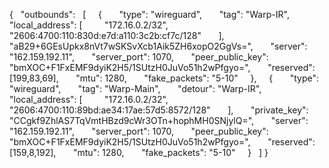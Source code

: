{
  "outbounds": 
  [
    {
      "type": "wireguard",
      "tag": "Warp-IR",
      "local_address": [
        "172.16.0.2/32",
        "2606:4700:110:830d:e7d:a110:3c2b:cf7c/128"
      ],
      "aB29+6GEsUpkx8nVt7wSKSvXcb1Aik5ZH6xopO2GgVs=",
      "server": "162.159.192.11",
      "server_port": 1070,
      "peer_public_key": "bmXOC+F1FxEMF9dyiK2H5/1SUtzH0JuVo51h2wPfgyo=",
      "reserved": [199,83,69],
      "mtu": 1280,
      "fake_packets": "5-10"
    },
    {
      "type": "wireguard",
      "tag": "Warp-Main",
      "detour": "Warp-IR",
      "local_address": [
        "172.16.0.2/32",
        "2606:4700:110:89bd:ae34:17ae:57d5:8572/128"
      ],
      "private_key": "CCgkf9ZhlAS7TqVmtHBzd9cWr3OTn+hophMH0SNjylQ=",
      "server": "162.159.192.11",
      "server_port": 1070,
      "peer_public_key": "bmXOC+F1FxEMF9dyiK2H5/1SUtzH0JuVo51h2wPfgyo=",
      "reserved": [159,8,192],
      "mtu": 1280,
      "fake_packets": "5-10"
    }
  ]
}
